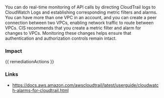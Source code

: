 
You can do real-time monitoring of API calls by directing CloudTrail logs to CloudWatch Logs and establishing corresponding metric filters and alarms.
You can have more than one VPC in an account, and you can create a peer connection between two VPCs, enabling network traffic to route between VPCs.
CIS recommends that you create a metric filter and alarm for changes to VPCs. Monitoring these changes helps ensure that authentication and authorization controls remain intact.


### Impact
<!-- Add Impact here -->

<!-- DO NOT CHANGE -->
{{ remediationActions }}

### Links
- https://docs.aws.amazon.com/awscloudtrail/latest/userguide/cloudwatch-alarms-for-cloudtrail.html



